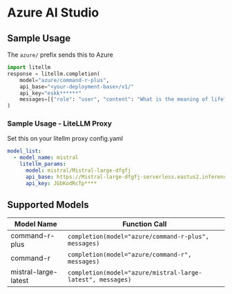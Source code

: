 # Azure AI Studio

## Sample Usage
The `azure/` prefix sends this to Azure

```python
import litellm
response = litellm.completion(
    model="azure/command-r-plus",
    api_base="<your-deployment-base>/v1/"
    api_key="eskk******"
    messages=[{"role": "user", "content": "What is the meaning of life?"}],
)
```

### Sample Usage - LiteLLM Proxy

Set this on your litellm proxy config.yaml
```yaml
model_list:
  - model_name: mistral
    litellm_params:
      model: mistral/Mistral-large-dfgfj
      api_base: https://Mistral-large-dfgfj-serverless.eastus2.inference.ai.azure.com/v1/
      api_key: JGbKodRcTp****
```

## Supported Models

| Model Name               | Function Call                                                                                                                                                      |
|--------------------------|------------------------------------------------------------------------------------------------------------------------------------------------------------------|
| command-r-plus | `completion(model="azure/command-r-plus", messages)` | 
| command-r | `completion(model="azure/command-r", messages)` | 
| mistral-large-latest | `completion(model="azure/mistral-large-latest", messages)` | 



